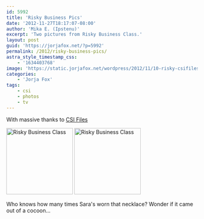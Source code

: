 ```yaml
---
id: 5992
title: 'Risky Business Pics'
date: '2012-11-27T18:17:07-08:00'
author: 'Mika E. (Ipstenu)'
excerpt: 'Two pictures from Risky Business Class.'
layout: post
guid: 'https://jorjafox.net/?p=5992'
permalink: /2012/risky-business-pics/
astra_style_timestamp_css:
    - '1634403768'
image: 'https://static.jorjafox.net/wordpress/2012/11/10-risky-csifiles02.jpeg'
categories:
    - 'Jorja Fox'
tags:
    - csi
    - photos
    - tv
---
```


With massive thanks to <a href="http://www.csifiles.com/content/2012/11/csi-first-look-risky-business-class/">CSI Files</a>

<a href="https://jorjafox.net/gallery/albums/tv/csi/pub/s13/promos/10-risky-csifiles01.jpg"><img title="Risky Business Class" src="https://jorjafox.net/gallery/cache/tv/csi/pub/s13/promos/10-risky-csifiles01_200_cw200_ch200_thumb.jpg" alt="Risky Business Class" width="175" height="175" /></a> <a href="https://jorjafox.net/gallery/albums/tv/csi/pub/s13/promos/10-risky-csifiles02.jpg"><img title="Risky Business Class" src="https://jorjafox.net/gallery/cache/tv/csi/pub/s13/promos/10-risky-csifiles02_200_cw200_ch200_thumb.jpg" alt="Risky Business Class" width="175" height="175" /></a>

Who knows how many times Sara's worn that necklace? Wonder if it came out of a cocoon...